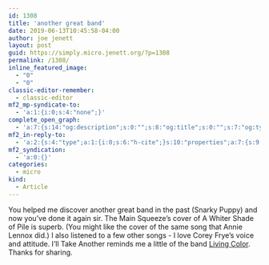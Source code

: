 ```yaml
---
id: 1308
title: 'another great band'
date: 2019-06-13T10:45:58-04:00
author: joe jenett
layout: post
guid: https://simply.micro.jenett.org/?p=1308
permalink: /1308/
inline_featured_image:
  - "0"
  - "0"
classic-editor-remember:
  - classic-editor
mf2_mp-syndicate-to:
  - 'a:1:{i:0;s:4:"none";}'
complete_open_graph:
  - 'a:7:{s:14:"og:description";s:0:"";s:8:"og:title";s:0:"";s:7:"og:type";s:0:"";s:12:"twitter:card";s:7:"summary";s:15:"twitter:creator";s:0:"";s:19:"twitter:description";s:0:"";s:8:"og:image";s:0:"";}'
mf2_in-reply-to:
  - 'a:2:{s:4:"type";a:1:{i:0;s:6:"h-cite";}s:10:"properties";a:7:{s:9:"published";a:1:{i:0;s:25:"2019-06-11T02:56:30+00:00";}s:7:"updated";a:1:{i:0;s:25:"2019-06-11T02:56:30+00:00";}s:7:"summary";a:1:{i:0;s:120:"One of the bands I am happy to have recently discovered is The Main Squeeze – a funk and rock band, based in the US...";}s:4:"name";a:1:{i:0;s:16:"The Main Squeeze";}s:3:"url";a:1:{i:0;s:62:"https://justgoodmusic.philpin.com/2019/06/11/the-main-squeeze/";}s:8:"featured";a:1:{i:0;s:129:"https://i1.wp.com/justgoodmusic.philpin.com/wp-content/uploads/2019/06/Screen-Shot-2019-06-10-at-21.53.12.png?fit=668%2C670&ssl=1";}s:6:"author";a:2:{s:4:"type";a:1:{i:0;s:6:"h-card";}s:10:"properties";a:3:{s:4:"name";a:1:{i:0;s:23:"Jacob (Just Good Music)";}s:3:"url";a:1:{i:0;s:47:"https://justgoodmusic.philpin.com/author/jacob/";}s:5:"photo";a:1:{i:0;s:161:"https://secure.gravatar.com/avatar/24ceb83d1a24583eafe661a32a3fffad?s=40&d=https://justgoodmusic.philpin.com/wp-content/plugins/semantic-linkbacks/img/mm.jpg&r=g";}}}}}'
mf2_syndication:
  - 'a:0:{}'
categories:
  - micro
kind:
  - Article
---
```

You helped me discover another great band in the past (Snarky Puppy) and now you’ve done it again sir. The Main Squeeze’s cover of A Whiter Shade of Pile is superb. (You might like the cover of the same song that Annie Lennox did.) I also listened to a few other songs - I love Corey Frye’s voice and attitude. I’ll Take Another reminds me a little of the band [Living Color](https://en.wikipedia.org/wiki/Living_Colour). Thanks for sharing.